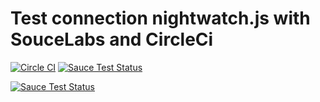 # Test connection nightwatch.js with SouceLabs and CircleCi

[![Circle CI](https://circleci.com/gh/plus3x/nightwatch_with_soucelabs.svg?style=shield)](https://circleci.com/gh/plus3x/nightwatch_with_soucelabs)
[![Sauce Test Status](https://saucelabs.com/buildstatus/plus3x)](https://saucelabs.com/u/plus3x)

[![Sauce Test Status](https://saucelabs.com/browser-matrix/plus3x.svg)](https://saucelabs.com/u/plus3x)
